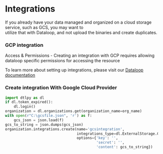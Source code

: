 # Integrations  
  
If you already have your data managed and organized on a cloud storage service, such as GCS, you may want to  
utilize that with Dataloop, and not upload the binaries and create duplicates.  
  
  
### GCP integration  
  
Access & Permissions - Creating an integration with GCP requires allowing dataloop specific permissions for accessing the resource  
  
To learn more about setting up integrations, please visit our [Dataloop documentation](https://dataloop.ai/docs/storage-gcp)  
  
### Create integration With Google Cloud Provider  

```python
import dtlpy as dl
if dl.token_expired():
    dl.login()
organization = dl.organizations.get(organization_name=org_name)
with open(r"C:\gcsfile.json", 'r') as f:
    gcs_json = json.load(f)
gcs_to_string = json.dumps(gcs_json)
organization.integrations.create(name='gcsintegration',
                                 integrations_type=dl.ExternalStorage.GCS,
                                 options={'key': '',
                                          'secret': '',
                                          'content': gcs_to_string})
```
